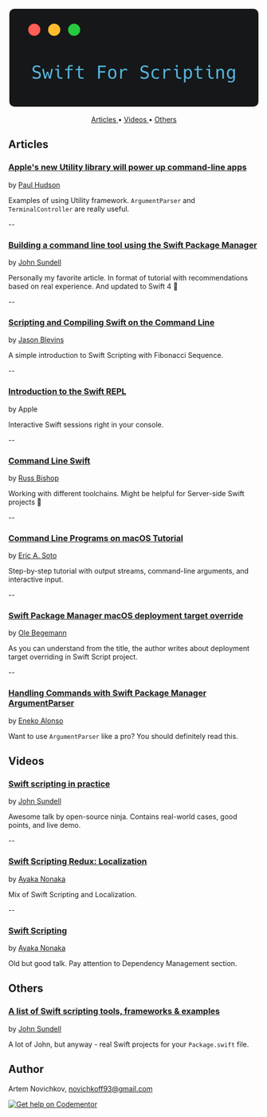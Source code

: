 <p align="center">
    <img src=".github/Logo.png" />
</p>
<p align="center">
  <a href="#articles"> Articles </a> • <a href="#videos"> Videos </a> • <a href="#others"> Others</a>
</p>

## Articles
### [Apple's new Utility library will power up command-line apps](https://www.hackingwithswift.com/articles/44/apple-s-new-utility-library-will-power-up-command-line-apps) 
by [Paul Hudson](https://twitter.com/twostraws)

Examples of using Utility framework. `ArgumentParser` and `TerminalController` are really useful.

--
### [Building a command line tool using the Swift Package Manager](https://www.swiftbysundell.com/posts/building-a-command-line-tool-using-the-swift-package-manager?rq=package) 
by [John Sundell](https://twitter.com/johnsundell)

Personally my favorite article. In format of tutorial with recommendations based on real experience. And updated to Swift 4 🚀

--
### [Scripting and Compiling Swift on the Command Line](http://jblevins.org/log/swift) 
by [Jason Blevins](https://twitter.com/jrblevin)

A simple introduction to Swift Scripting with Fibonacci Sequence.

--
### [Introduction to the Swift REPL](https://developer.apple.com/swift/blog/?id=18) 
by Apple

Interactive Swift sessions right in your console.

--
### [Command Line Swift](http://www.russbishop.net/command-line-swift) 
by [Russ Bishop](https://twitter.com/xenadu02)

Working with different toolchains. Might be helpful for Server-side Swift projects 🤔

--
### [Command Line Programs on macOS Tutorial](https://www.raywenderlich.com/163134/command-line-programs-macos-tutorial-2)
by [Eric A. Soto](https://twitter.com/ericwastaken)

Step-by-step tutorial with output streams, command-line arguments, and interactive input.

--
### [Swift Package Manager macOS deployment target override](https://oleb.net/blog/2017/04/swift-3-1-package-manager-deployment-target/)
by [Ole Begemann](https://twitter.com/olebegemann)

As you can understand from the title, the author writes about deployment target overriding in Swift Script project.

--
### [Handling Commands with Swift Package Manager ArgumentParser](http://www.enekoalonso.com/articles/handling-commands-with-swift-package-manager)
by [Eneko Alonso](https://twitter.com/eneko)

Want to use `ArgumentParser` like a pro? You should definitely read this.


## Videos
### [Swift scripting in practice](https://youtu.be/_8hQA67n04E) 
by [John Sundell](https://twitter.com/johnsundell)

Awesome talk by open-source ninja. Contains real-world cases, good points, and live demo.

--
### [Swift Scripting Redux: Localization](https://news.realm.io/news/altconf-ayaka-nonaka-swift-scripting-redux-localization/) 
by [Ayaka Nonaka](https://twitter.com/ayanonagon)

Mix of Swift Scripting and Localization.

--
### [Swift Scripting](https://news.realm.io/news/swift-scripting/) 
by [Ayaka Nonaka](https://twitter.com/ayanonagon)

Old but good talk. Pay attention to Dependency Management section.
## Others

### [A list of Swift scripting tools, frameworks & examples](https://github.com/JohnSundell/SwiftScripting) 
by [John Sundell](https://twitter.com/johnsundell)

A lot of John, but anyway - real Swift projects for your `Package.swift` file.

## Author
Artem Novichkov, novichkoff93@gmail.com


[![Get help on Codementor](https://cdn.codementor.io/badges/get_help_github.svg)](https://www.codementor.io/artemnovichkov?utm_source=github&utm_medium=button&utm_term=artemnovichkov&utm_campaign=github)
